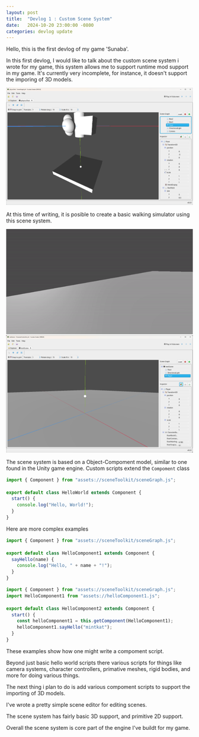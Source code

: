 ```yaml
---
layout: post
title:  "Devlog 1 : Custom Scene System"
date:   2024-10-20 23:00:00 -0800
categories: devlog update
---
```


Hello, this is the first devlog of my game 'Sunaba'.

In this first devlog, I would like to talk about the custom scene system i wrote for my game, this system allows me to support runtime mod support in my game. It's currently very incomplete, for instance, it doesn't support the imporing of 3D models.

![](/assets/images/Screenshot_2024-10-20_193137.png)

At this time of writing, it is posible to create a basic walking simulator using this scene system.

![](/assets/images/devlog-walking-simulator.gif)
![](/assets/images/Screenshot_2024-10-20_200001.png)

The scene system is based on a Object-Compoment model, similar to one found in the Unity game engine. Custom scripts extend the `Compoment` class

```js
import { Component } from "assets://sceneToolkit/sceneGraph.js";

export default class HelloWorld extends Component {
  start() {
    console.log("Hello, World!");
  }
}
```

Here are more complex examples

```js
import { Component } from "assets://sceneToolkit/sceneGraph.js";

export default class HelloComponent1 extends Component {
  sayHello(name) {
    console.log("Hello, " + name + "!");
  }
}
```
```js
import { Component } from "assets://sceneToolkit/sceneGraph.js";
import HelloComponent1 from "assets://helloComponent1.js";

export default class HelloComponent2 extends Component {
  start() {
    const helloComponent1 = this.getComponent(HelloComponent1);
    helloComponent1.sayHello("mintkat");
  }
}
```

These examples show how one might write a compoment script. 


Beyond just basic hello world scripts there various scripts for things like camera systems, character controllers, primative meshes, rigid bodies, and more for doing various things. 

The next thing i plan to do is add various compoment scripts to support the importing of 3D models.

I've wrote a pretty simple scene editor for editing scenes.

The scene system has fairly basic 3D support, and primitive 2D support.

Overall the scene system is core part of the engine I've buildt for my game.
